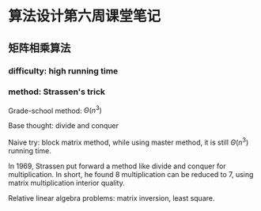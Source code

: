 # 算法设计第六周课堂笔记
## 矩阵相乘算法
### difficulty: high running time
### method: Strassen's trick

Grade-school method: $\Theta(n^{3})$

Base thought: divide and conquer

Naive try: block matrix method, while using master method, it is still $\Theta(n^{3})$ running time.

In 1969, Strassen put forward a method like divide and conquer for multiplication. In short, he found 8 multiplication can be reduced to 7, using matrix multiplication interior quality.

Relative linear algebra problems: matrix inversion, least square.